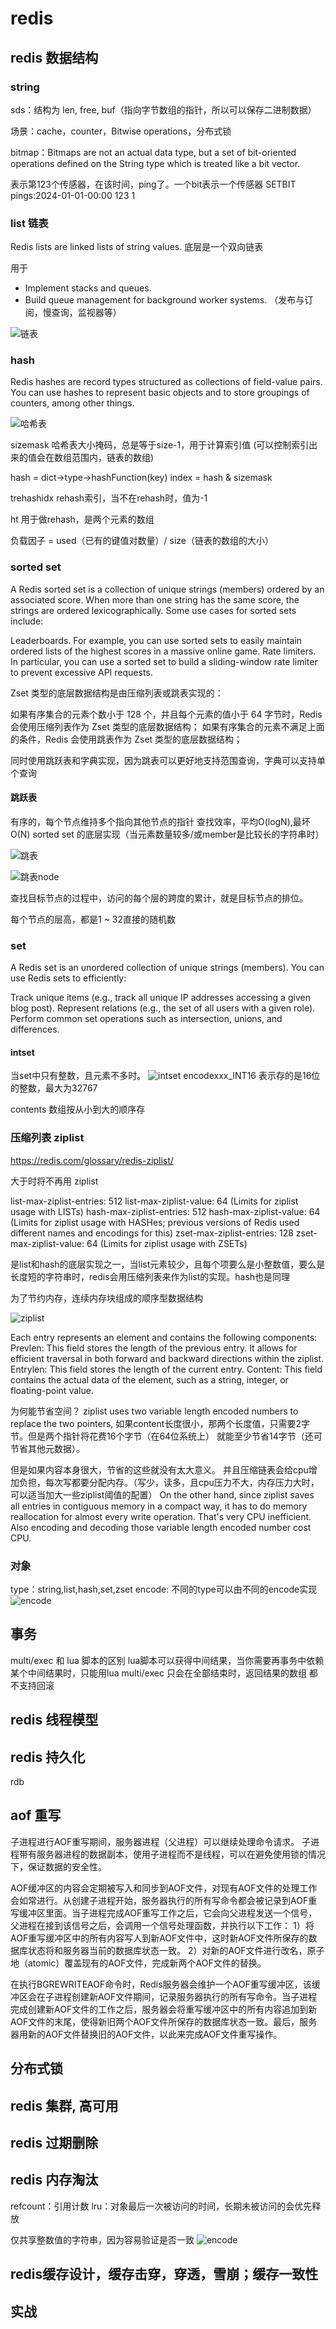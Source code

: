 # redis

## redis 数据结构

### string
sds：结构为 len, free, buf（指向字节数组的指针，所以可以保存二进制数据）

场景：cache，counter，Bitwise operations，分布式锁

bitmap：Bitmaps are not an actual data type, but a set of bit-oriented operations defined on the String type which is treated like a bit vector.

表示第123个传感器，在该时间，ping了。一个bit表示一个传感器
SETBIT pings:2024-01-01-00:00 123 1



### list 链表

Redis lists are linked lists of string values. 底层是一个双向链表

用于
- Implement stacks and queues.
- Build queue management for background worker systems.
（发布与订阅，慢查询，监视器等）

![链表](https://raw.githubusercontent.com/wanlerong/tech-notes/master/imgs/WX20231228-180433.png)

### hash 

Redis hashes are record types structured as collections of field-value pairs. You can use hashes to represent basic objects and to store groupings of counters, among other things.

![哈希表](https://raw.githubusercontent.com/wanlerong/tech-notes/master/imgs/WX20231229-014227.png)

sizemask 哈希表大小掩码，总是等于size-1，用于计算索引值 (可以控制索引出来的值会在数组范围内，链表的数组)

hash = dict->type->hashFunction(key)
index = hash & sizemask

trehashidx rehash索引，当不在rehash时，值为-1

ht 用于做rehash，是两个元素的数组

负载因子 = used（已有的键值对数量）/ size（链表的数组的大小）

### sorted set

A Redis sorted set is a collection of unique strings (members) ordered by an associated score. When more than one string has the same score, the strings are ordered lexicographically. Some use cases for sorted sets include:

Leaderboards. For example, you can use sorted sets to easily maintain ordered lists of the highest scores in a massive online game.
Rate limiters. In particular, you can use a sorted set to build a sliding-window rate limiter to prevent excessive API requests.

Zset 类型的底层数据结构是由压缩列表或跳表实现的：

如果有序集合的元素个数小于 128 个，并且每个元素的值小于 64 字节时，Redis 会使用压缩列表作为 Zset 类型的底层数据结构；
如果有序集合的元素不满足上面的条件，Redis 会使用跳表作为 Zset 类型的底层数据结构；

同时使用跳跃表和字典实现，因为跳表可以更好地支持范围查询，字典可以支持单个查询

#### 跳跃表

有序的，每个节点维持多个指向其他节点的指针
查找效率，平均O(logN),最坏O(N)
sorted set 的底层实现（当元素数量较多/或member是比较长的字符串时）


![跳表](https://raw.githubusercontent.com/wanlerong/tech-notes/master/imgs/WX20231229-160252.png)

![跳表node](https://raw.githubusercontent.com/wanlerong/tech-notes/master/imgs/WX20231229-160510.png)

查找目标节点的过程中，访问的每个层的跨度的累计，就是目标节点的排位。

每个节点的层高，都是1 ~ 32直接的随机数

### set

A Redis set is an unordered collection of unique strings (members). You can use Redis sets to efficiently:

Track unique items (e.g., track all unique IP addresses accessing a given blog post).
Represent relations (e.g., the set of all users with a given role).
Perform common set operations such as intersection, unions, and differences.

#### intset
当set中只有整数，且元素不多时。
![intset](https://raw.githubusercontent.com/wanlerong/tech-notes/master/imgs/WX20231229-163025.png)
encodexxx_INT16 表示存的是16位的整数，最大为32767

contents 数组按从小到大的顺序存

### 压缩列表 ziplist

https://redis.com/glossary/redis-ziplist/

大于时将不再用 ziplist

list-max-ziplist-entries: 512
list-max-ziplist-value: 64
(Limits for ziplist usage with LISTs)
hash-max-ziplist-entries: 512
hash-max-ziplist-value: 64
(Limits for ziplist usage with HASHes; previous versions of Redis used different names and encodings for this)
zset-max-ziplist-entries: 128
zset-max-ziplist-value: 64
(Limits for ziplist usage with ZSETs)


是list和hash的底层实现之一，当list元素较少，且每个项要么是小整数值，要么是长度短的字符串时，redis会用压缩列表来作为list的实现。hash也是同理

为了节约内存，连续内存块组成的顺序型数据结构

![ziplist](https://raw.githubusercontent.com/wanlerong/tech-notes/master/imgs/WX20231229-165208.png)

Each entry represents an element and contains the following components:
Prevlen: This field stores the length of the previous entry. It allows for efficient traversal in both forward and backward directions within the ziplist.
Entrylen: This field stores the length of the current entry.
Content: This field contains the actual data of the element, such as a string, integer, or floating-point value.

为何能节省空间？
ziplist uses two variable length encoded numbers to replace the two pointers, 如果content长度很小，那两个长度值，只需要2字节。但是两个指针将花费16个字节（在64位系统上）
就能至少节省14字节（还可节省其他元数据）。

但是如果内容本身很大，节省的这些就没有太大意义。
并且压缩链表会给cpu增加负担，每次写都要分配内存。（写少，读多，且cpu压力不大，内存压力大时，可以适当加大一些ziplist阈值的配置）
On the other hand, since ziplist saves all entries in contiguous memory in a compact way, it has to do memory reallocation for almost every write operation. That's very CPU inefficient. Also encoding and decoding those variable length encoded number cost CPU.

### 对象
type：string,list,hash,set,zset
encode: 不同的type可以由不同的encode实现
![encode](https://raw.githubusercontent.com/wanlerong/tech-notes/master/imgs/WX20231229-173602.png)



## 事务
multi/exec 和 lua 脚本的区别
lua脚本可以获得中间结果，当你需要再事务中依赖某个中间结果时，只能用lua
multi/exec 只会在全部结束时，返回结果的数组
都不支持回滚

## redis 线程模型


## redis 持久化

rdb

## aof 重写

子进程进行AOF重写期间，服务器进程（父进程）可以继续处理命令请求。
子进程带有服务器进程的数据副本，使用子进程而不是线程，可以在避免使用锁的情况下，保证数据的安全性。

AOF缓冲区的内容会定期被写入和同步到AOF文件，对现有AOF文件的处理工作会如常进行。从创建子进程开始，服务器执行的所有写命令都会被记录到AOF重写缓冲区里面。当子进程完成AOF重写工作之后，它会向父进程发送一个信号，父进程在接到该信号之后，会调用一个信号处理函数，并执行以下工作：
    1）将AOF重写缓冲区中的所有内容写人到新AOF文件中，这时新AOF文件所保存的数据库状态将和服务器当前的数据库状态一致。
    2）对新的AOF文件进行改名，原子地（atomic）覆盖现有的AOF文件，完成新两个AOF文件的替换。

在执行BGREWRITEAOF命令时，Redis服务器会维护一个AOF重写缓冲区，该缓冲区会在子进程创建新AOF文件期间，记录服务器执行的所有写命令。当子进程完成创建新AOF文件的工作之后，服务器会将重写缓冲区中的所有内容追加到新AOF文件的末尾，使得新旧两个AOF文件所保存的数据库状态一致。最后，服务器用新的AOF文件替换旧的AOF文件，以此来完成AOF文件重写操作。


## 分布式锁

## redis 集群, 高可用

## redis 过期删除


## redis 内存淘汰
refcount：引用计数
lru：对象最后一次被访问的时间，长期未被访问的会优先释放

仅共享整数值的字符串，因为容易验证是否一致
![encode](https://raw.githubusercontent.com/wanlerong/tech-notes/master/imgs/WX20231229-174926.png)


## redis缓存设计，缓存击穿，穿透，雪崩；缓存一致性

## 实战